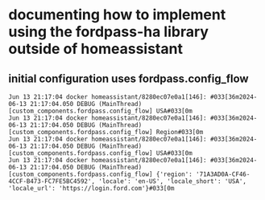 # documenting how to implement using the fordpass-ha library outside of homeassistant
## initial configuration uses fordpass.config_flow
```shell
Jun 13 21:17:04 docker homeassistant/8280ec07e0a1[146]: #033[36m2024-06-13 21:17:04.050 DEBUG (MainThread) [custom_components.fordpass.config_flow] USA#033[0m
Jun 13 21:17:04 docker homeassistant/8280ec07e0a1[146]: #033[36m2024-06-13 21:17:04.050 DEBUG (MainThread) [custom_components.fordpass.config_flow] Region#033[0m
Jun 13 21:17:04 docker homeassistant/8280ec07e0a1[146]: #033[36m2024-06-13 21:17:04.050 DEBUG (MainThread) [custom_components.fordpass.config_flow] USA#033[0m
Jun 13 21:17:04 docker homeassistant/8280ec07e0a1[146]: #033[36m2024-06-13 21:17:04.050 DEBUG (MainThread) [custom_components.fordpass.config_flow] {'region': '71A3AD0A-CF46-4CCF-B473-FC7FE5BC4592', 'locale': 'en-US', 'locale_short': 'USA', 'locale_url': 'https://login.ford.com'}#033[0m
```
